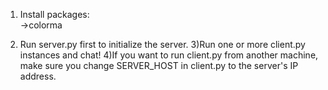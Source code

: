 1) Install packages:<br>
->colorma

2) Run server.py first to initialize the server.
3)Run one or more client.py instances and chat!
4)If you want to run client.py from another machine, make sure you change SERVER_HOST in client.py to the server's IP address.
